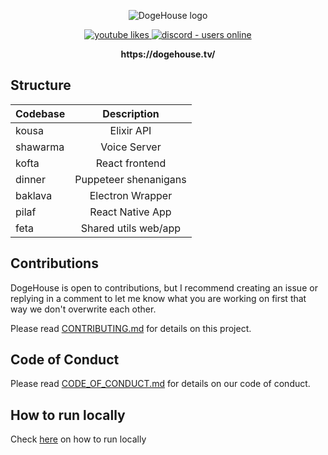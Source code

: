<p align="center">
  <img src="/dogehouse-github.png" alt="DogeHouse logo" />
</p>

<p align="center">
  <a href="https://www.youtube.com/watch?v=hy-EhJ_tTQo&t" target="_blank">
    <img src="https://img.shields.io/youtube/likes/hy-EhJ_tTQo?style=for-the-badge" alt="youtube likes" />
  </a>
  <a href="https://discord.gg/wCbKBZF9cV">
    <img src="https://img.shields.io/discord/810571477316403233?style=for-the-badge" alt="discord - users online" />
  </a>
</p>

<p align="center"><b>https://dogehouse.tv/</b></p>

## Structure

| Codebase |      Description      |
| :------- | :-------------------: |
| kousa    |      Elixir API       |
| shawarma |     Voice Server      |
| kofta    |    React frontend     |
| dinner   | Puppeteer shenanigans |
| baklava  |   Electron Wrapper    |
| pilaf    |   React Native App    |
| feta     | Shared utils web/app  |

## Contributions

DogeHouse is open to contributions, but I recommend creating an issue or replying in a comment to let me know what you are working on first that way we don't overwrite each other.

Please read [CONTRIBUTING.md](https://github.com/benawad/dogehouse/blob/staging/CONTRIBUTING.md) for details on this project.

## Code of Conduct

Please read [CODE_OF_CONDUCT.md](https://github.com/benawad/dogehouse/blob/staging/CODE_OF_CONDUCT.md) for details on our code of conduct.

## How to run locally

Check <a href="https://github.com/benawad/dogehouse/blob/staging/CONTRIBUTING.md#quickstart-local-frontend-development">here</a> on how to run locally</a>
